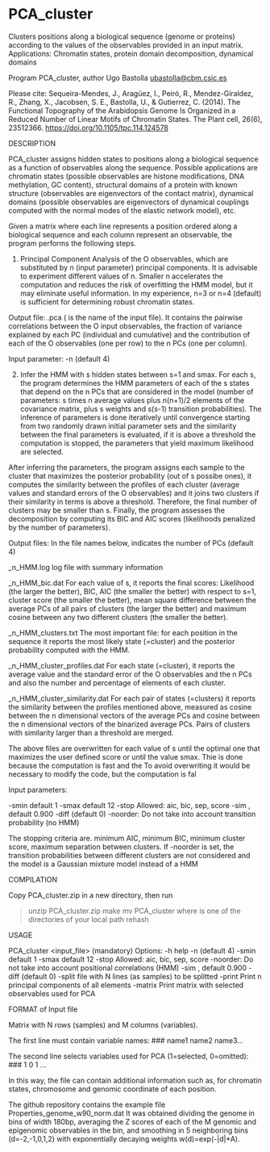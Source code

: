 # PCA_cluster
Clusters positions along a biological sequence (genome or proteins) according to the values of the observables provided in an input matrix. Applications: Chromatin states, protein domain decomposition, dynamical domains

Program PCA_cluster, author Ugo Bastolla ubastolla@cbm.csic.es

Please cite:
Sequeira-Mendes, J., Aragüez, I., Peiró, R., Mendez-Giraldez, R., Zhang, X., Jacobsen, S. E., Bastolla, U., & Gutierrez, C. (2014). The Functional Topography of the Arabidopsis Genome Is Organized in a Reduced Number of Linear Motifs of Chromatin States. The Plant cell, 26(6), 23512366. https://doi.org/10.1105/tpc.114.124578

DESCRIPTION

PCA_cluster assigns hidden states to positions along a biological sequence as a function of observables along the sequence. Possible applications are chromatin states (possible observables are histone modifications, DNA methylation, GC content), structural domains of a protein with known structure (observables are eigenvectors of the contact matrix), dynamical domains (possible observables are eigenvectors of dynamical couplings computed with the normal modes of the elastic network model), etc.

Given a matrix where each line represents a position ordered along a biological sequence and each column represent an observable, the program performs the following steps.

1) Principal Component Analysis of the O observables, which are substituted by n (input parameter) principal components. It is advisable to experiment different values of n. Smaller n accelerates the computation and reduces the risk of overfitting the HMM model, but it may eliminate useful information. In my experience, n=3 or n=4 (default) is sufficient for determining robust chromatin states.

Output file: <file>.pca (<file> is the name of the input file). It contains the pairwise correlations between the O input observables, the fraction of variance explained by each PC (individual and cumulative) and the contribution of each of the O observables (one per row) to the n PCs (one per column).

Input parameter: 
   -n <number of PCA used for clustering> (default 4)

2) Infer the HMM with s hidden states between s=1 and smax. For each s, the program determines the HMM parameters of each of the s states that depend on the n PCs that are considered in the model (number of parameters: s times n average values plus n(n+1)/2 elements of the covariance matrix, plus s weights and s(s-1) transition probabilities). The inference of parameters is done iteratively until convergence starting from two randomly drawn initial parameter sets and the similarity between the final parameters is evaluated, if it is above a threshold the computation is stopped, the parameters that yield maximum likelihood are selected.

After inferring the parameters, the program assigns each sample to the cluster that maximizes the posterior probability (out of s possibe ones), it computes the similarity between the profiles of each cluster (average values and standard errors of the O observables) and it joins two clusters if their similarity in terms is above a threshold. Therefore, the final number of clusters may be smaller than s. Finally, the program assesses the decomposition by computing its BIC and AIC scores (likelihoods penalized by the number of parameters).

Output files:
In the file names below, <n> indicates the number of PCs (default 4)

<file>_n<n>_HMM.log
log file with summary information

<file>_n<n>_HMM_bic.dat
For each value of s, it reports the final scores: Likelihood (the larger the better), BIC, AIC (the smaller the better) with respect to s=1, cluster score (the smaller the better), mean square difference between the average PCs of all pairs of clusters (the larger the better) and maximum cosine between any two different clusters (the smaller the better).

<file>_n<n>_HMM_clusters.txt
The most important file: for each position in the sequence it reports the most likely state (=cluster) and the posterior probability computed with the HMM.

<file>_n<n>_HMM_cluster_profiles.dat
For each state (=cluster), it reports the average value and the standard error of the O observables and the n PCs and also the number and percentage of elements of each cluster.

<file>_n<n>_HMM_cluster_similarity.dat
For each pair of states (=clusters) it reports the similarity between the profiles mentioned above, measured as cosine between the n dimensional vectors of the average PCs and cosine between the n dimensional vectors of the binarized average PCs. Pairs of clusters with similarity larger than a threshold are merged.

The above files are overwritten for each value of s until the optimal one that maximizes the user defined score or until the value smax. Thie is done because the computation is fast and the To avoid overwriting it would be necessary to modify the code, but the computation is fal

Input parameters:

   -smin <Minimum number of clusters> default 1
   -smax <Maximum number of states> default 12
   -stop <stopping criterion> Allowed: aic, bic, sep, score
   -sim <Maximum similarity of two clusters>, default 0.900
   -diff <Minimum number of different variables in two clusters> (default 0)
   -noorder: Do not take into account transition probability (no HMM)

The stopping criteria are. minimum AIC, minimum BIC, minimum cluster score, maximum separation between clusters.
If -noorder is set, the transition probabilities between different clusters are not considered and the model is a Gaussian mixture model instead of a HMM

COMPILATION

Copy PCA_cluster.zip in a new directory, then run
>unzip PCA_cluster.zip
>make
>mv PCA_cluster <path>
where <path> is one of the directories of your local path
>rehash

USAGE

PCA_cluster <input_file> (mandatory)
Options:
   -h help
   -n <number of PCA used for clustering> (default 4)
   -smin <Minimum number of states> default 1
   -smax <Maximum number of states> default 12
   -stop <stopping criterion> Allowed: aic, bic, sep, score
   -noorder: Do not take into account positional correlations (HMM)
   -sim <Maximum similarity of two clusters>, default 0.900
   -diff <Minimum number of different variables in two clusters> (default 0)
   -split <file> file with N lines (as samples) to be splitted
   -print  Print n principal components of all elements
   -matrix Print matrix with selected observables used for PCA

FORMAT of Input file

Matrix with N rows (samples) and M columns (variables).

The first line must contain variable names: ### name1 name2 name3...

The second line selects variables used for PCA (1=selected, 0=omitted): ### 1 0 1 ...

In this way, the file can contain additional information such as, for chromatin states, chromosome and genomic coordinate of each position.

The github repository contains the example file Properties_genome_w90_norm.dat
It was obtained dividing the genome in bins of width 180bp, averaging the Z scores of each of the M genomic and epigenomic observables in the bin, and smoothing in 5 neighboring bins (d=-2,-1,0,1,2) with exponentially decaying weights w(d)=exp(-|d|*A).
